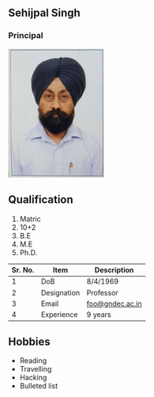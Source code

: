 
## Sehijpal Singh

### Principal

![Display picture](Photos/sps.jpg)

## Qualification

1. Matric 
2. 10+2
3. B.E
4. M.E
5. Ph.D.


| Sr. No. | Item        | Description     |
| ------- | ----------- | --------------- |
| 1       | DoB         | 8/4/1969    |
| 2       | Designation | Professor       |
| 3       | Email       | foo@gndec.ac.in |
| 4       | Experience  | 9 years         |

## Hobbies

- Reading
- Travelling
- Hacking
- Bulleted list
